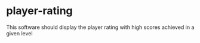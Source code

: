 # player-rating
This software should display the player rating with high scores achieved in a given level

